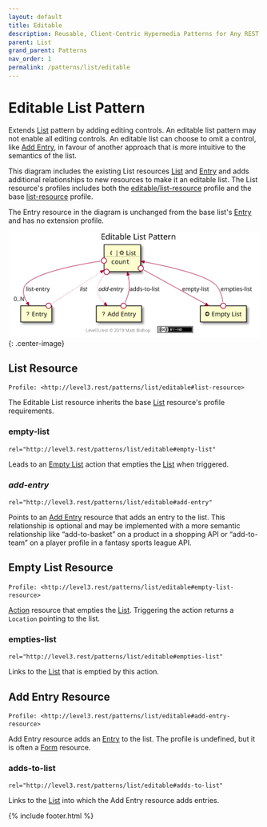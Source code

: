 ```yaml
---
layout: default
title: Editable
description: Reusable, Client-Centric Hypermedia Patterns for Any REST API
parent: List
grand_parent: Patterns
nav_order: 1
permalink: /patterns/list/editable
---
```

# Editable List Pattern

Extends [List](../list.md) pattern by adding editing controls. An editable list pattern may not enable all editing controls. An editable list can choose to omit a control, like [Add Entry](#add-entry-resource), in favour of another approach that is more intuitive to the semantics of the list. 

This diagram includes the existing List resources [List](../list.md#list-resource) and [Entry](../list.md#entry-resource) and adds additional relationships to new resources to make it an editable list. The List resource's profiles includes both the [editable/list-resource](#list-resource) profile and the base [list-resource](../list.md#list-resource) profile.

The Entry resource in the diagram is unchanged from the base list's [Entry](../list.md#entry-resource) and has no extension profile.

![](editable/relations.svg){: .center-image}

## List Resource

```
Profile: <http://level3.rest/patterns/list/editable#list-resource>
```

The Editable List resource inherits the base [List](../list.md#list-resource) resource's profile requirements.

### empty-list

```
rel="http://level3.rest/patterns/list/editable#empty-list"
```

Leads to an [Empty List](#empty-list-resource) action that empties the [List](#list-resource) when triggered.

### *add-entry*

```
rel="http://level3.rest/patterns/list/editable#add-entry"
```

Points to an [Add Entry](#add-entry-resource) resource that adds an entry to the list. This relationship is optional and may be implemented with a more semantic relationship like “add-to-basket” on a product in a shopping API or “add-to-team” on a player profile in a fantasy sports league API.

## Empty List Resource

```
Profile: <http://level3.rest/patterns/list/editable#empty-list-resource>
```

[Action](../../profiles/action.md) resource that empties the [List](#list-resource). Triggering the action returns a `Location` pointing to the list.

### empties-list

```
rel="http://level3.rest/patterns/list/editable#empties-list"
```

Links to the [List](#list-resource) that is emptied by this action.

## Add Entry Resource

```
Profile: <http://level3.rest/patterns/list/editable#add-entry-resource>
```

Add Entry resource adds an [Entry](#entry-resource) to the list. The profile is undefined, but it is often a [Form](../../profiles/form.md) resource.

### adds-to-list

```
rel="http://level3.rest/patterns/list/editable#adds-to-list"
```

Links to the [List](#list-resource) into which the Add Entry resource adds entries.

{% include footer.html %}
